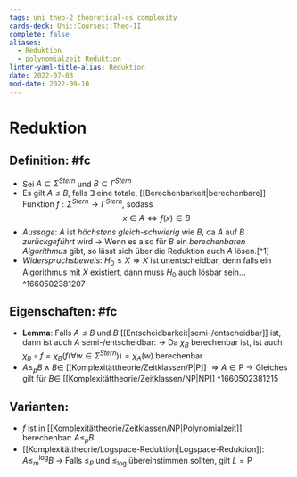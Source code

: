 ```yaml
---
tags: uni theo-2 theoretical-cs complexity
cards-deck: Uni::Courses::Theo-II
complete: false
aliases:
  - Reduktion
  - polynomialzeit Reduktion
linter-yaml-title-alias: Reduktion
date: 2022-07-03
mod-date: 2022-09-10
---
```


# Reduktion

## Definition: #fc
- Sei $A \subseteq\Sigma^{Stern}$ und $B\subseteq\Gamma^{Stern}$
- Es gilt $A \leq B$, falls $\exists$ eine totale, [[Berechenbarkeit|berechenbare]] Funktion $f:\Sigma^{Stern}\rightarrow \Gamma^{Stern}$, sodass $$x \in A \Longleftrightarrow f(x) \in B$$
- *Aussage*: $A$ ist *höchstens gleich-schwierig* wie $B$, da $A$ auf $B$ *zurückgeführt* wird
	-> Wenn es also für $B$ ein *berechenbaren Algorithmus* gibt, so lässt sich über die Reduktion auch $A$ lösen.[^1]
- *Widerspruchsbeweis*: $H_0 \leq X\Rightarrow X$ ist unentscheidbar, denn falls ein Algorithmus mit $X$ existiert, dann muss $H_0$ auch lösbar sein…
^1660502381207

## Eigenschaften: #fc
- **Lemma**: Falls $A \leq B$ und $B$ [[Entscheidbarkeit|semi-/entscheidbar]] ist, dann ist auch $A$ semi-/entscheidbar:
	-> Da $\chi_B$ berechenbar ist, ist auch $\chi_B \circ f=\chi_B(f(\forall w\in\Sigma^{Stern}))=\chi_A(w)$ berechenbar
- $A \leq_p B \wedge B \in$ [[Komplexitättheorie/Zeitklassen/P|P]] $\Longrightarrow A\in\text{P}$
	-> Gleiches gilt für $B\in$ [[Komplexitättheorie/Zeitklassen/NP|NP]]
^1660502381215

## Varianten:
- $f$ ist in [[Komplexitättheorie/Zeitklassen/NP|Polynomialzeit]] berechenbar: $A\leq_p B$
- [[Komplexitättheorie/Logspace-Reduktion|Logspace-Reduktion]]: $A\leq^{\log}_m B$
	-> Falls $\leq_P$ und $\leq_{\log}$ übereinstimmen sollten, gilt $L=\text{P}$
